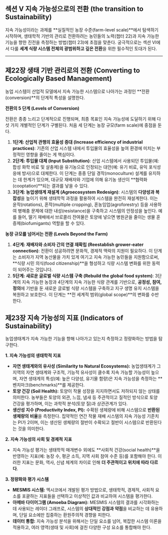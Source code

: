 ## 섹션 V 지속 가능성으로의 전환 (the transition to Sustainability)

지속 가능성이라는 과제를 **실질적인 농장 수준(farm-level scale)**에서 탐색하기 시작하며, 생태학적 기반의 관리로 전환하려는 농민들의 노력(챕터 22)과 지속 가능한 기능을 향한 진전을 측정하는 방법(챕터 23)에 초점을 맞춘다. 궁극적으로는 섹션 VI에서 다룰 **세계 식량 시스템 전체의 광범위하고 깊은 전환**을 위한 필수적인 토대가 된다.

---

## 제22장 생태 기반 관리로의 전환 (Converting to Ecologically Based Management)

농업 시스템이 산업적 모델에서 지속 가능한 시스템으로 나아가는 과정인 **전환(conversion)**의 단계적 특성을 설명한다.

**전환의 5 단계 (Levels of Conversion)**

전환은 종종 느리고 단계적으로 진행되며, 최종 목표인 지속 가능성에 도달하기 위해 다섯 가지 개별적인 단계가 구별된다. 처음 세 단계는 농장 규모(farm scale)에 중점을 둔다.

1.  **1단계: 산업적 관행의 효율성 증대 (Increase efficiency of industrial practices)**: 기존의 산업 시스템 내에서 투입물의 효율성을 높여 환경에 미치는 부정적인 영향을 줄이는 게 핵심이다.
2.  **2단계: 투입물 대체 (Input Substitution)**: 산업 시스템에서 사용되던 투입물(예: 합성 화학 비료 및 살충제)을 유기농으로 인정되는 대안(예: 유기 비료, 유익 포식성 응애 방사)으로 대체한다. 이 단계는 종종 단일 경작(monoculture) 설계를 유지하는 데 한계가 있으며, 대규모 재배자와 기업에 의해 유기농 생산이 **협력화(cooptation)**되는 결과를 낳을 수 있다.
3.  **3단계: 농업생태계 재설계 (Agroecosystem Redesign)**: 시스템의 **다양성과 복잡성**을 높이기 위해 생태학적 과정을 활용하여 시스템을 완전히 재설계한다. 이는 윤작(rotations), 혼작(multiple cropping), 혼농임업(agroforestry) 등을 사용하여 병해충 문제에 대한 내성(resistance)을 구축하고 시스템의 안정성을 높인다. 예를 들어, 딸기 재배에서 브로콜리 잔여물은 토양에 넣으면 병원균을 줄이는 생물 훈증제(biofumigants) 역할을 할 수 있다.

**농장 규모를 넘어서는 전환 (Levels Beyond the Farm)**

1.  **4단계: 재배자와 소비자 간의 연결 재확립 (Reestablish grower-eater connection)**: 전환이 성공하려면 문화적, 경제적 맥락의 지원이 필요하다. 이 단계는 소비자가 지역 농산물을 가치 있게 여기고 지속 가능한 농민들을 지원함으로써, **식량 시민 의식(food citizenship)**을 형성하고 식량 시스템 변화를 위한 동력이 되어주는 것입니다.
2.  **5단계: 새로운 글로벌 식량 시스템 구축 (Rebuild the global food system)**: 3단계의 지속 가능한 농장과 4단계의 지속 가능한 식량 관계를 기반으로, **공정성, 참여, 정의**에 기반을 둔 새로운 글로벌 식량 시스템을 구축하고 지구 생명 유지 시스템을 복원하고 보호한다. 이 단계는 **전 세계적 범위(global scope)**의 변화를 수반한다.

## 제23장 지속 가능성의 지표 (Indicators of Sustainability)

농업생태계가 지속 가능한 기능을 향해 나아가고 있는지 측정하고 정량화하는 방법을 탐구한다.

**1. 지속 가능성의 생태학적 지표**

*   **자연 생태계와의 유사성 (Similarity to Natural Ecosystems):** 농업생태계가 그 지역의 자연 생태계와 구조적, 기능적 유사성이 클수록 지속 가능할 가능성이 높으며, 자연 생태계의 특성(예: 높은 다양성, 유기물 함량)은 지속 가능성을 측정하는 **벤치마크(benchmarks)**를 제공한다.
*   **토양 건강 (Soil Health):** 토양이 작물 성장을 지지하면서도 저하되지 않는 상태를 의미한다. 농부들은 토양의 외관, 느낌, 냄새 등 주관적이고 질적인 방식으로 토양 건강을 평가하며, 이는 과학적 분석(토양 질)과 상관관계가 있다.
*   **생산성 지수 (Productivity Index, PI):** 수확된 생체량에 비해 시스템으로 **반환된 생체량의 비율**을 측정한다. 집약적인 연간 작물 재배 시스템의 지속 가능성 기준치는 PI가 2이며, 이는 생산된 생체량의 절반이 수확되고 절반이 시스템으로 반환된다는 것을 의미한다.

**2. 지속 가능성의 사회 및 경제적 지표**

*   지속 가능성 평가는 생태학적 매개변수 외에도 **사회적 건강(social health)**을 반영하는 지표(예: 농장 수, 평균 소득, 지역 사회 참여 수준 등)를 포함해야 한다. 이러한 지표는 문화, 역사, 신념 체계의 차이로 인해 **더 주관적이고 위치에 따라 다르다**.

**3. 정량화와 평가 시스템**

*   **MESMIS 시스템:** 멕시코에서 개발된 평가 방법으로, 생태학적, 경제적, 사회적 요소를 포괄하는 지표들을 선택하고 이상적인 값과 비교하여 시스템을 평가한다.
*   **아메바 다이어그램 (Amoeba Diagram):** MESMIS 시스템의 결과를 시각화하는 데 사용되는 레이더 그래프로, 시스템의 **상대적인 강점과 약점**을 비교하는 데 유용하며, 단일 요소에만 집중하는 환원주의적 경향을 피한다.
*   **데이터 통합:** 지속 가능성 분석을 위해서는 단일 요소를 넘어, 복잡한 시스템 이론을 적용하고, 여러 영역(생태 및 사회)에 걸친 다양한 구성 요소를 통합해야 한다.
